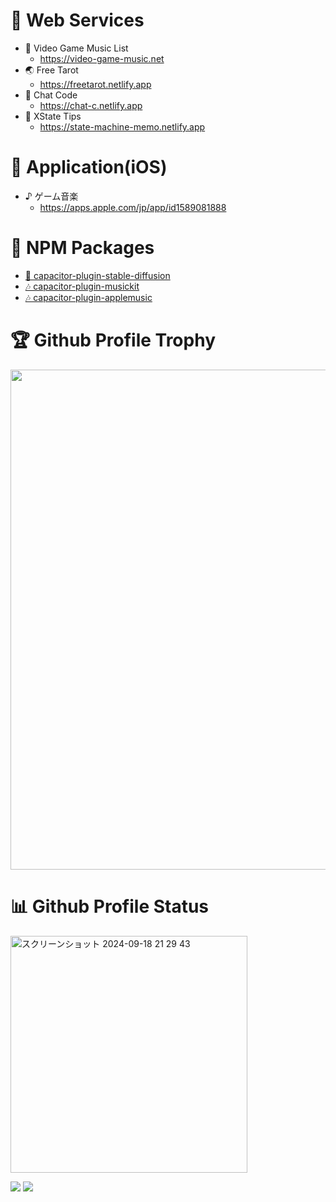 # 🎁 Web Services

* 🎵 Video Game Music List
  * https://video-game-music.net
* 🌏 Free Tarot
  * https://freetarot.netlify.app
* 🤖 Chat Code
  * https://chat-c.netlify.app
* 🚥 XState Tips
  * https://state-machine-memo.netlify.app


# 🍎 Application(iOS)

* ♪ ゲーム音楽
  * https://apps.apple.com/jp/app/id1589081888

# 🔌 NPM Packages

* [🎨 capacitor-plugin-stable-diffusion](https://www.npmjs.com/package/capacitor-plugin-stable-diffusion)
* [🎶 capacitor-plugin-musickit](https://www.npmjs.com/package/capacitor-plugin-musickit)
* [🎶 capacitor-plugin-applemusic](https://www.npmjs.com/package/capacitor-plugin-applemusic)

# 🏆 Github Profile Trophy

<a href="https://github.com/ryo-ma/github-profile-trophy">
  <img width=800 src="https://github-profile-trophy.vercel.app/?username=himanushi&column=8&no-frame=true"/>
</a>

# 📊 Github Profile Status

<img width="379" alt="スクリーンショット 2024-09-18 21 29 43" src="https://github.com/user-attachments/assets/4037e542-590d-43eb-a4c7-6ba6ef8994fe">

![](http://github-profile-summary-cards.vercel.app/api/cards/repos-per-language?username=himanushi&theme=vue)
![](http://github-profile-summary-cards.vercel.app/api/cards/profile-details?username=himanushi&theme=vue)


